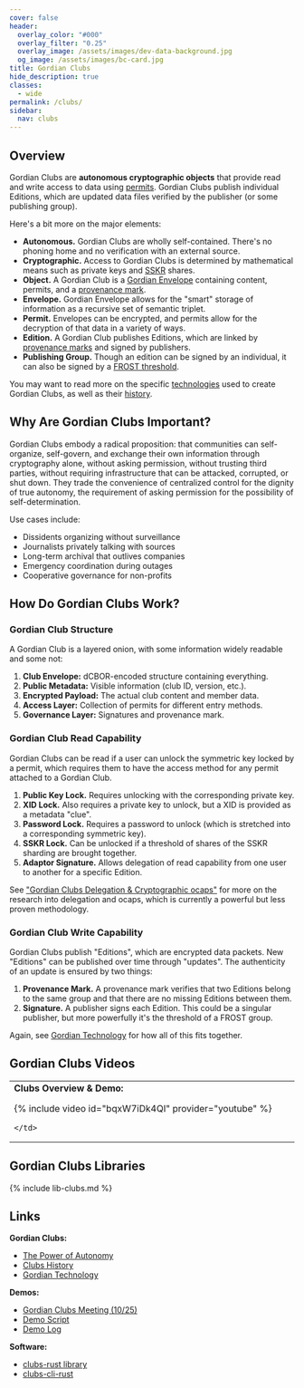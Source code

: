 ```yaml
---
cover: false
header:
  overlay_color: "#000"
  overlay_filter: "0.25"
  overlay_image: /assets/images/dev-data-background.jpg
  og_image: /assets/images/bc-card.jpg
title: Gordian Clubs
hide_description: true
classes:
  - wide
permalink: /clubs/
sidebar:
  nav: clubs
---
```


## Overview

Gordian Clubs are **autonomous cryptographic objects** that provide read and write access to data using [permits](/envelope/features/#encryption-support).  Gordian Clubs publish individual Editions, which are updated data files verified by the publisher (or some publishing group).

Here's a bit more on the major elements:

* **Autonomous.** Gordian Clubs are wholly self-contained. There's no phoning home and no verification with an external source.
* **Cryptographic.** Access to Gordian Clubs is determined by mathematical means such as private keys and [SSKR](/sskr/) shares.
* **Object.** A Gordian Club is a [Gordian Envelope](/envelope/) containing content, permits, and a [provenance mark](/provemark/).
* **Envelope.** Gordian Envelope allows for the "smart" storage of information as a recursive set of semantic triplet.
* **Permit.** Envelopes can be encrypted, and permits allow for the decryption of that data in a variety of ways.
* **Edition.** A Gordian Club publishes Editions, which are linked by [provenance marks](/provemark/) and signed by publishers.
* **Publishing Group.** Though an edition can be signed by an individual, it can also be signed by a [FROST threshold](/frost/).

You may want to read more on the specific [technologies](/clubs/technology/) used to create Gordian Clubs, as well as their [history](/clubs/history/).
  
## Why Are Gordian Clubs Important?

Gordian Clubs embody a radical proposition: that communities can self-organize, self-govern, and exchange their own information through cryptography alone, without asking permission, without trusting third parties, without requiring infrastructure that can be attacked, corrupted, or shut down. They trade the convenience of centralized control for the dignity of true autonomy, the requirement of asking permission for the possibility of self-determination.

Use cases include:

* Dissidents organizing without surveillance
* Journalists privately talking with sources
* Long-term archival that outlives companies
* Emergency coordination during outages
* Cooperative governance for non-profits

## How Do Gordian Clubs Work?

### Gordian Club Structure

A Gordian Club is a layered onion, with some information widely readable and some not:

1. **Club Envelope:** dCBOR-encoded structure containing everything.
2. **Public Metadata:** Visible information (club ID, version, etc.).
3. **Encrypted Payload:** The actual club content and member data.
4. **Access Layer:** Collection of permits for different entry methods.
5. **Governance Layer:** Signatures and provenance mark.

### Gordian Club Read Capability

Gordian Clubs can be read if a user can unlock the symmetric key locked by a permit, which requires them to have the access method for any permit attached to a Gordian Club.

1. **Public Key Lock.** Requires unlocking with the corresponding private key.
2. **XID Lock.** Also requires a private key to unlock, but a XID is provided as a metadata "clue".
3. **Password Lock.** Requires a password to unlock (which is stretched into a corresponding symmetric key).
4. **SSKR Lock.** Can be unlocked if a threshold of shares of the SSKR sharding are brought together.
5. **Adaptor Signature.** Allows delegation of read capability from one user to another for a specific Edition.

See ["Gordian Clubs Delegation & Cryptographic ocaps"](/clubs/ocaps/) for more on the research into delegation and ocaps, which is currently a powerful but less proven methodology.

### Gordian Club Write Capability

Gordian Clubs publish "Editions", which are encrypted data packets. New "Editions" can be published over time through "updates".
The authenticity of an update is ensured by two things:

1. **Provenance Mark.** A provenance mark verifies that two Editions belong to the same group and that there are no missing Editions between them.
2. **Signature.** A publisher signs each Edition. This could be a singular publisher, but more powerfully it's the threshold of a FROST group.

Again, see [Gordian Technology](/clubs/technology/) for how all of this fits together.

## Gordian Clubs Videos

<table width="100%">
  <tr>
    <td width="640px">
      <b>Clubs Overview & Demo:</b>

{% include video id="bqxW7iDk4QI" provider="youtube" %}

    </td>    
  </tr>
</table>  

## Gordian Clubs Libraries

{% include lib-clubs.md %}

## Links

**Gordian Clubs:**

* [The Power of Autonomy](/clubs/autonomy/)
* [Clubs History](/clubs/history/)
* [Gordian Technology](/clubs/technology/)

**Demos:**

* [Gordian Clubs Meeting (10/25)](https://developer.blockchaincommons.com/meetings/2025-10-clubs/)
* [Demo Script](https://github.com/BlockchainCommons/clubs-cli-rust?tab=readme-ov-file#demonstration-script)
* [Demo Log](https://github.com/BlockchainCommons/clubs-cli-rust/blob/master/demo-log.md)

**Software:**

* [clubs-rust library](https://github.com/BlockchainCommons/clubs-rust)
* [clubs-cli-rust](https://github.com/BlockchainCommons/clubs-cli-rust)
